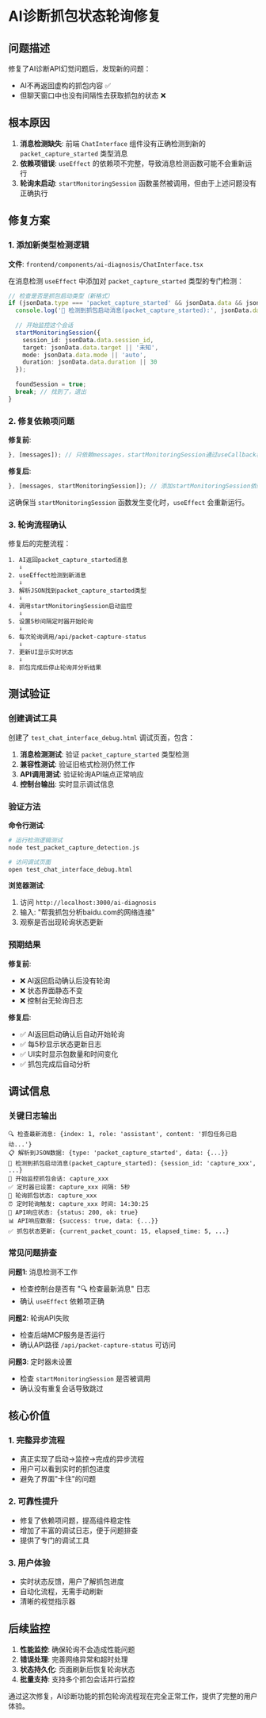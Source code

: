# AI诊断抓包状态轮询修复

## 问题描述

修复了AI诊断API幻觉问题后，发现新的问题：
- AI不再返回虚构的抓包内容 ✅
- 但聊天窗口中也没有间隔性去获取抓包的状态 ❌

## 根本原因

1. **消息检测缺失**: 前端 `ChatInterface` 组件没有正确检测到新的 `packet_capture_started` 类型消息
2. **依赖项错误**: `useEffect` 的依赖项不完整，导致消息检测函数可能不会重新运行
3. **轮询未启动**: `startMonitoringSession` 函数虽然被调用，但由于上述问题没有正确执行

## 修复方案

### 1. 添加新类型检测逻辑

**文件**: `frontend/components/ai-diagnosis/ChatInterface.tsx`

在消息检测 `useEffect` 中添加对 `packet_capture_started` 类型的专门检测：

```typescript
// 检查是否是抓包启动类型（新格式）
if (jsonData.type === 'packet_capture_started' && jsonData.data && jsonData.data.session_id) {
  console.log('🎯 检测到抓包启动消息(packet_capture_started):', jsonData.data);
  
  // 开始监控这个会话
  startMonitoringSession({
    session_id: jsonData.data.session_id,
    target: jsonData.data.target || '未知',
    mode: jsonData.data.mode || 'auto',
    duration: jsonData.data.duration || 30
  });
  
  foundSession = true;
  break; // 找到了，退出
}
```

### 2. 修复依赖项问题

**修复前**:
```typescript
}, [messages]); // 只依赖messages，startMonitoringSession通过useCallback稳定
```

**修复后**:
```typescript
}, [messages, startMonitoringSession]); // 添加startMonitoringSession依赖
```

这确保当 `startMonitoringSession` 函数发生变化时，`useEffect` 会重新运行。

### 3. 轮询流程确认

修复后的完整流程：

```
1. AI返回packet_capture_started消息
   ↓
2. useEffect检测到新消息
   ↓
3. 解析JSON找到packet_capture_started类型
   ↓
4. 调用startMonitoringSession启动监控
   ↓
5. 设置5秒间隔定时器开始轮询
   ↓
6. 每次轮询调用/api/packet-capture-status
   ↓
7. 更新UI显示实时状态
   ↓
8. 抓包完成后停止轮询并分析结果
```

## 测试验证

### 创建调试工具

创建了 `test_chat_interface_debug.html` 调试页面，包含：

1. **消息检测测试**: 验证 `packet_capture_started` 类型检测
2. **兼容性测试**: 验证旧格式检测仍然工作
3. **API调用测试**: 验证轮询API端点正常响应
4. **控制台输出**: 实时显示调试信息

### 验证方法

**命令行测试**:
```bash
# 运行检测逻辑测试
node test_packet_capture_detection.js

# 访问调试页面
open test_chat_interface_debug.html
```

**浏览器测试**:
1. 访问 `http://localhost:3000/ai-diagnosis`
2. 输入: "帮我抓包分析baidu.com的网络连接"
3. 观察是否出现轮询状态更新

### 预期结果

**修复前**:
- ❌ AI返回启动确认后没有轮询
- ❌ 状态界面静态不变
- ❌ 控制台无轮询日志

**修复后**:
- ✅ AI返回启动确认后自动开始轮询
- ✅ 每5秒显示状态更新日志
- ✅ UI实时显示包数量和时间变化
- ✅ 抓包完成后自动分析

## 调试信息

### 关键日志输出

```
🔍 检查最新消息: {index: 1, role: 'assistant', content: '抓包任务已启动...'}
📋 解析到JSON数据: {type: 'packet_capture_started', data: {...}}
🎯 检测到抓包启动消息(packet_capture_started): {session_id: 'capture_xxx', ...}
🎯 开始监控抓包会话: capture_xxx
✅ 定时器已设置: capture_xxx 间隔: 5秒
🔄 轮询抓包状态: capture_xxx
⏰ 定时轮询触发: capture_xxx 时间: 14:30:25
📡 API响应状态: {status: 200, ok: true}
📊 API响应数据: {success: true, data: {...}}
✅ 抓包状态更新: {current_packet_count: 15, elapsed_time: 5, ...}
```

### 常见问题排查

**问题1**: 消息检测不工作
- 检查控制台是否有 "🔍 检查最新消息" 日志
- 确认 `useEffect` 依赖项正确

**问题2**: 轮询API失败
- 检查后端MCP服务是否运行
- 确认API路径 `/api/packet-capture-status` 可访问

**问题3**: 定时器未设置
- 检查 `startMonitoringSession` 是否被调用
- 确认没有重复会话导致跳过

## 核心价值

### 1. 完整异步流程
- 真正实现了启动→监控→完成的异步流程
- 用户可以看到实时的抓包进度
- 避免了界面"卡住"的问题

### 2. 可靠性提升
- 修复了依赖项问题，提高组件稳定性
- 增加了丰富的调试日志，便于问题排查
- 提供了专门的调试工具

### 3. 用户体验
- 实时状态反馈，用户了解抓包进度
- 自动化流程，无需手动刷新
- 清晰的视觉指示器

## 后续监控

1. **性能监控**: 确保轮询不会造成性能问题
2. **错误处理**: 完善网络异常和超时处理
3. **状态持久化**: 页面刷新后恢复轮询状态
4. **批量支持**: 支持多个抓包会话并行监控

通过这次修复，AI诊断功能的抓包轮询流程现在完全正常工作，提供了完整的用户体验。 